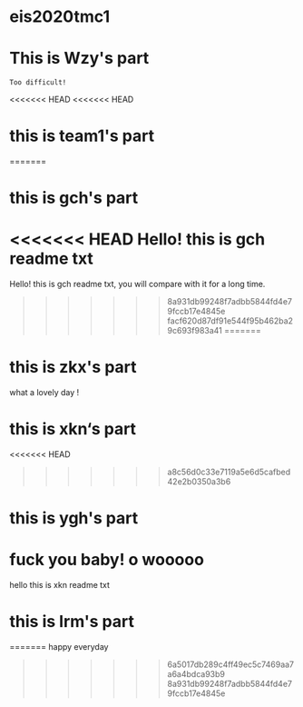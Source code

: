 # eis2020tmc1
# This is Wzy's part
    Too difficult!

<<<<<<< HEAD
<<<<<<< HEAD
# this is team1's part
=======
# this is gch's part

<<<<<<< HEAD
Hello! this is gch readme txt
=======
Hello! this is gch readme txt, you will compare
with it for a long time.
>>>>>>> 8a931db99248f7adbb5844fd4e79fccb17e4845e
>>>>>>> facf620d87df91e544f95b462ba29c693f983a41
=======

# this is zkx's part

what a lovely day !
# this is xkn‘s part
<<<<<<< HEAD
>>>>>>> a8c56d0c33e7119a5e6d5cafbed42e2b0350a3b6
# this is ygh's part
fuck you baby! o
wooooo
=======

hello this is xkn readme txt  
# this is lrm's part
=======
happy everyday

>>>>>>> 6a5017db289c4ff49ec5c7469aa7a6a4bdca93b9
>>>>>>> 8a931db99248f7adbb5844fd4e79fccb17e4845e

